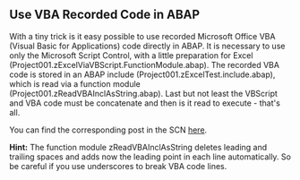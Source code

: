 ## Use VBA Recorded Code in ABAP  
With a tiny trick is it easy possible to use recorded Microsoft Office VBA (Visual Basic for Applications) code directly in ABAP. It is necessary to use only the Microsoft Script Control, with a little preparation for Excel (Project001.zExcelViaVBScript.FunctionModule.abap). The recorded VBA code is stored in an ABAP include (Project001.zExcelTest.include.abap), which is read via a function module (Project001.zReadVBAInclAsString.abap). Last but not least the VBScript and VBA code must be concatenate and then is it read to execute - that's all.  
 
You can find the corresponding post in the SCN [here](http://scn.sap.com/community/abap/blog/2016/08/21/how-to-use-vba-recorded-code-in-abap).  
 
**Hint:** The function module zReadVBAInclAsString deletes leading and trailing spaces and adds now the leading point in each line automatically. So be careful if you use underscores to break VBA code lines.
